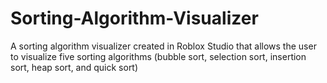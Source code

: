 # Sorting-Algorithm-Visualizer
A sorting algorithm visualizer created in Roblox Studio that allows the user to visualize five sorting algorithms (bubble sort, selection sort, insertion sort, heap sort, and quick sort)
